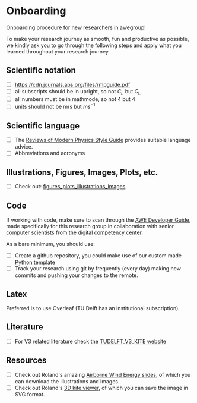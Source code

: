 # Onboarding
Onboarding procedure for new researchers in awegroup!

To make your research journey as smooth, fun and productive as possible, we kindly ask you to go through the following steps and apply what you learned throughout your research journey.

## Scientific notation

- [ ] https://cdn.journals.aps.org/files/rmpguide.pdf
- [ ] all subscripts should be in upright, so not $C_L$ but $C_\mathrm{L}$
- [ ] all numbers must be in mathmode, so not 4 but $4$
- [ ] units should not be m/s but $ms^{-1}$

## Scientific language

- [ ] The [Reviews of Modern Physics Style Guide](https://cdn.journals.aps.org/files/rmpguapa.pdf) provides suitable language advice.
- [ ] Abbreviations and acronyms

## Illustrations, Figures, Images, Plots, etc.

- [ ] Check out: [figures_plots_illustrations_images](https://github.com/awegroup/Onboarding/blob/main/figures_plots_illustrations_images.md)


## Code
If working with code, make sure to scan through the [AWE Developer Guide](https://awegroup.github.io/developer-guide/), made specifically for this research group in collaboration with senior computer scientists from the [digital competency center](https://www.tudelft.nl/digital-competence-centre).

As a bare minimum, you should use: 
- [ ] Create a github repository, you could make use of our custom made [Python template](https://github.com/awegroup/template-python)
- [ ] Track your research using git by frequently (every day) making new commits and pushing your changes to the remote.

## Latex
Preferred is to use Overleaf (TU Delft has an institutional subscription). 

## Literature
- [ ] For V3 related literature check the [TUDELFT_V3_KITE website](https://awegroup.github.io/TUDELFT_V3_KITE/)



## Resources
- [ ] Check out Roland's amazing [Airborne Wind Energy slides](https://awecourse.github.io/slides/), of which you can download the illustrations and images.
- [ ] Check out Roland's [3D kite viewer]( https://delftxtools.tudelft.nl/AE4T40_Airborne_Wind_Energy/threejs/kiteV3_static.html), of which you can save the image in SVG format.
